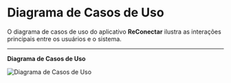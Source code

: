 # Diagrama de Casos de Uso

O diagrama de casos de uso do aplicativo **ReConectar** ilustra as interações principais entre os usuários e o sistema.  

---

**Diagrama de Casos de Uso**  

![Diagrama de Casos de Uso](https://github.com/user-attachments/assets/8a6284b0-dac1-4706-98a5-b73e6f5d41bf)

